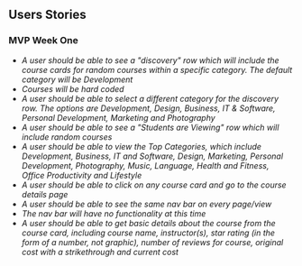 ## Users Stories
### MVP Week One
* _A user should be able to see a "discovery" row which will include the course cards for random courses within a specific category. The default category will be Development_
* _Courses will be hard coded_
* _A user should be able to select a different category for the discovery row. The options are Development, Design, Business, IT & Software, Personal Development, Marketing and Photography_
* _A user should be able to see a "Students are Viewing" row which will include random courses_
* _A user should be able to view the Top Categories, which include Development, Business, IT and Software, Design, Marketing, Personal Development, Photography, Music, Language, Health and Fitness, Office Productivity and Lifestyle_
* _A user should be able to click on any course card and go to the course details page_
* _A user should be able to see the same nav bar on every page/view_
* _The nav bar will have no functionality at this time_
* _A user should be able to get basic details about the course from the course card, including course name, instructor(s), star rating (in the form of a number, not graphic), number of reviews for course, original cost with a strikethrough and current cost_
